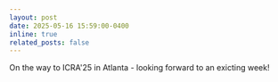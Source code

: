 ```yaml
---
layout: post
date: 2025-05-16 15:59:00-0400
inline: true
related_posts: false
---
```


On the way to ICRA'25 in Atlanta - looking forward to an exicting week!